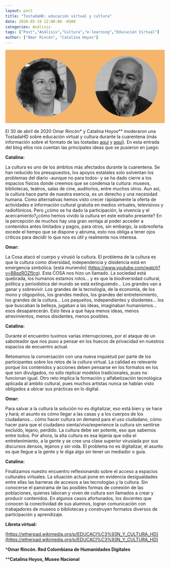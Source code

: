 ```yaml
---
layout: post
title: "TostadaHD: educación virtual y cultura"
date: 2020-05-19 12:00:00 -0500
categories: Análisis
tags: ["Post","Análisis","Cultura","e-learning","Educación Virtual"]  
author: ["Omar Rincón", "Catalina Hoyos"]  
---
```

![Imagen portada](/assets/blog/TostadaHD3.png) 

El 30 de abril de 2020 Omar Rincón* y Catalina Hoyos** moderaron una TostadaHD sobre educación virtual y cultura durante la cuarentena (más información sobre el formato de las tostadas [aquí](https://tostadahd.github.io/pan/ques-tostadaHD.html) y [aquí](https://redcolhdblog.wordpress.com/2020/04/26/tostadahd/)). En esta entrada del blog ellos nos cuentan las principales ideas que se pusieron en juego:

**Catalina:** 

La cultura es uno de los ámbitos más afectados durante la cuarentena. Se han reducido los presupuestos, los apoyos estatales solo solventan los problemas del diario -aunque no para todos- y se ha dado cierre a los espacios físicos donde creemos que se condensa la cultura: museos, bibliotecas, teatros, salas de cine, auditorios, entre muchos otros. Aun así, la cultura hace parte de nuestra esencia, es un derecho y una necesidad humana. Como alternativas hemos visto crecer rápidamente la oferta de actividades e información cultural gratuita en medios virtuales, televisivos y radiofónicos. Pero ¿cómo se ha dado la participación, la vivencia y el acercamiento?¿cómo hemos vivido la cultura en este extraño presente? En la percepción de muchos hay una gran ventaja al poder acceder a contenidos antes limitados y pagos, para otros, sin embargo, la sobreoferta excede el tiempo que se dispone y abruma, esto nos obliga a tener ojos críticos para decidir lo que nos es útil y realmente nos interesa. 

**Omar:**

La Cosa atacó el cuerpo y virusió la cultura. El problema de la cultura es que la cultura como diversidad, independencia y disidencia está en emergencia simbólica: [está muriendo] (https://www.youtube.com/watch?v=88qzROZfIcg). Esta COSA nos hizo un llamado. La sociedad está quebrada, los humanos estamos rotos… y es que la biodiversidad cultural, política y periodística del mundo se está extinguiendo… Los grandes van a ganar y sobrevivir. Los grandes de la tecnología, de la economía, de los mono y oligopolios, los grandes medios, los grandes del entretenimiento, los grandes de la cultura… Los pequeños, independientes y disidentes… los que buscaban la belleza, jugaban a las ideas, imaginaban humanismos… esos desaparecerán. Esto lleva a que haya menos ideas, menos atrevimientos, menos disidentes, menos posibles.

**Catalina:**

Durante el encuentro tuvimos varias interrupciones, por el ataque de un saboteador que nos puso a pensar en los huecos de privacidad en nuestros espacios de encuentro actual.

Retomamos la conversación con una nueva inquietud por parte de los participantes sobre los retos de la cultura virtual. La calidad es relevante porque los contenidos y acciones deben pensarse en los formatos en los que son divulgados, no sólo replicar modelos tradicionales, pues no funcionan igual. Otro reto implica la formación y alfabetización tecnológica aplicada al ámbito cultural, pues muchos artistas nunca se habían visto obligados a ubicar sus prácticas en lo digital.

**Omar:**

Para salvar a la cultura la solución no es digitalizar, eso está bien y se hace y hará; el asunto es cómo llegar a las casas y a los cuerpos de los ciudadanos… cómo hacer cultura on demand para el uso ciudadano, cómo hacer para que el ciudadano sienta/viva/experience la cultura sin sentirse excluído, lejano, perdido. La cultura debe ser potente,  eso que sabemos entre todos. Por ahora, la alta cultura es esa lejanía que odia el entretenimiento, a la gente y se cree una clase superior virusiada por sus discursos densos, lejanos y sin vida. El problema no es digitalizar, el asunto es que llegue a la gente y le diga algo sin tener un mediador o guía.

**Catalina:**

Finalizamos nuestro encuentro reflexionando sobre el acceso a espacios culturales virtuales. La situación actual pone en evidencia desigualdades entre ellas las barreras de accesos a las tecnologías y la cultura. Sin conocerse el panorama de las posibles formas de conexión de las poblaciones, quienes laboran y viven de cultura son llamados a crear y producir contenidos. En algunos casos afortunados, los docentes que conocen la conectividad de sus alumnos, logran comunicación con trabajadores de museos o bibliotecas y construyen formatos diversos de participación y aprendizaje.

**Libreta virtual:**

[https://etherpad.wikimedia.org/p/EDUCACI%C3%93N_Y_CULTURA_HD](https://etherpad.wikimedia.org/p/EDUCACI%C3%93N_Y_CULTURA_HD)

***Omar Rincón. Red Colombiana de Humanidades Digitales**

****Catalina Hoyos, Museo Nacional**
 
